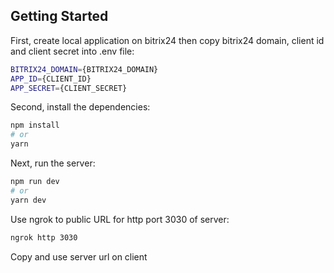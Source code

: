 ## Getting Started

First, create local application on bitrix24 then copy bitrix24 domain, client id and client secret into .env file:

```bash
BITRIX24_DOMAIN={BITRIX24_DOMAIN}
APP_ID={CLIENT_ID}
APP_SECRET={CLIENT_SECRET}
```

Second, install the dependencies:

```bash
npm install
# or
yarn
```

Next, run the server:

```bash
npm run dev
# or
yarn dev
```

Use ngrok to public URL for http port 3030 of server:

```bash
ngrok http 3030
```

Copy and use server url on client
